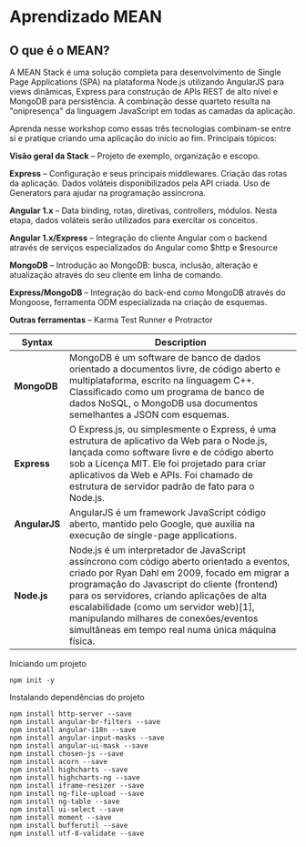 # Aprendizado MEAN

## O que é o MEAN?

A MEAN Stack é uma solução completa para desenvolvimento de Single Page Applications (SPA) na plataforma Node.js utilizando AngularJS para views dinâmicas, Express para construção de APIs REST de alto nível e MongoDB para persistência. A combinação desse quarteto resulta na "onipresença" da linguagem JavaScript em todas as camadas da aplicação.

Aprenda nesse workshop como essas três tecnologias combinam-se entre si e pratique criando uma aplicação do início ao fim. Principais tópicos:​

**Visão geral da Stack** – Projeto de exemplo, organização e escopo.

**Express** – Configuração e seus principais middlewares. Criação das rotas da aplicação. Dados voláteis disponibilizados pela API criada. Uso de Generators para ajudar na programação assíncrona.

**Angular 1.x** – Data binding, rotas, diretivas, controllers, módulos. Nesta etapa, dados voláteis serão utilizados para exercitar os conceitos.

**Angular 1.x/Express** – Integração do cliente Angular com o backend através de serviços especializados do Angular como $http e $resource

**MongoDB** – Introdução ao MongoDB: busca, inclusão, alteração e atualização através do seu cliente em linha de comando.

**Express/MongoDB** – Integração do back-end como MongoDB através do Mongoose, ferramenta ODM especializada na criação de esquemas.

**Outras ferramentas** – Karma Test Runner e Protractor​


| Syntax      | Description |
| ----------- | ----------- |
| **MongoDB**       | MongoDB é um software de banco de dados orientado a documentos livre, de código aberto e multiplataforma, escrito na linguagem C++. Classificado como um programa de banco de dados NoSQL, o MongoDB usa documentos semelhantes a JSON com esquemas.       |
| **Express**       | O Express.js, ou simplesmente o Express, é uma estrutura de aplicativo da Web para o Node.js, lançada como software livre e de código aberto sob a Licença MIT. Ele foi projetado para criar aplicativos da Web e APIs. Foi chamado de estrutura de servidor padrão de fato para o Node.js.        |
| **AngularJS**     | AngularJS é um framework JavaScript código aberto, mantido pelo Google, que auxilia na execução de single-page applications.        |
| **Node.js**       | Node.js é um interpretador de JavaScript assíncrono com código aberto orientado a eventos, criado por Ryan Dahl em 2009, focado em migrar a programação do Javascript do cliente (frontend) para os servidores, criando aplicações de alta escalabilidade (como um servidor web)[1], manipulando milhares de conexões/eventos simultâneas em tempo real numa única máquina física.        |


Iniciando um projeto

```
npm init -y
```


Instalando dependências do projeto

```
npm install http-server --save
npm install angular-br-filters --save
npm install angular-i18n --save
npm install angular-input-masks --save
npm install angular-ui-mask --save
npm install chosen-js --save
npm install acorn --save
npm install highcharts --save
npm install highcharts-ng --save
npm install iframe-resizer --save
npm install ng-file-upload --save
npm install ng-table --save
npm install ui-select --save
npm install moment --save
npm install bufferutil --save
npm install utf-8-validate --save
```